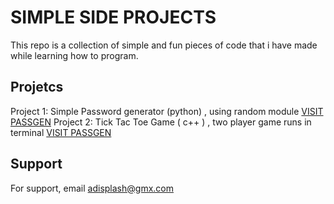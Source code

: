 
# SIMPLE SIDE PROJECTS 
This repo is a collection of simple and fun pieces of code that i have made while learning how to program.
## Projetcs

Project 1:  Simple Password generator (python) , using random module [VISIT PASSGEN](https://github.com/LegitCoconut/simple-side-projects.git)
Project 2:  Tick Tac Toe Game ( c++ ) , two player game runs in terminal [VISIT PASSGEN](https://github.com/LegitCoconut/simple-side-projects.git)


## Support

For support, email adisplash@gmx.com 

